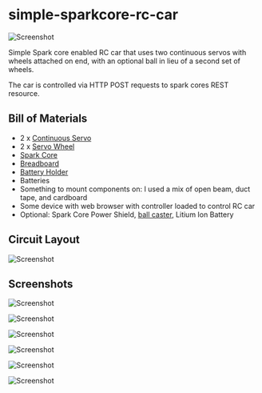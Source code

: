 # simple-sparkcore-rc-car

![Screenshot](https://github.com/kevd1337/simple-sparkcore-rc-car/blob/master/screenshot-1.jpg)

Simple Spark core enabled RC car that uses two continuous servos with wheels attached on end, with an optional ball in lieu of a second set of wheels.

The car is controlled via HTTP POST requests to spark cores REST resource.

## Bill of Materials
- 2 x [Continuous Servo](http://www.adafruit.com/product/154)
- 2 x [Servo Wheel](http://www.adafruit.com/product/167)
- [Spark Core](http://www.adafruit.com/product/2127)
- [Breadboard](http://www.adafruit.com/products/64)
- [Battery Holder](http://www.adafruit.com/products/727)
- Batteries
- Something to mount components on: I used a mix of open beam, duct tape, and cardboard
- Some device with web browser with controller loaded to control RC car
- Optional: Spark Core Power Shield, [ball caster](http://www.adafruit.com/product/1200), Litium Ion Battery

## Circuit Layout

![Screenshot](https://github.com/kevd1337/simple-sparkcore-rc-car/blob/master/circuit_bb.png)

## Screenshots

![Screenshot](https://github.com/kevd1337/simple-sparkcore-rc-car/blob/master/screenshot-controller.png)

![Screenshot](https://github.com/kevd1337/simple-sparkcore-rc-car/blob/master/screenshot-2.jpg)

![Screenshot](https://github.com/kevd1337/simple-sparkcore-rc-car/blob/master/screenshot-3.jpg)

![Screenshot](https://github.com/kevd1337/simple-sparkcore-rc-car/blob/master/screenshot-4.jpg)

![Screenshot](https://github.com/kevd1337/simple-sparkcore-rc-car/blob/master/screenshot-5.jpg)

![Screenshot](https://github.com/kevd1337/simple-sparkcore-rc-car/blob/master/screenshot-6.jpg)
